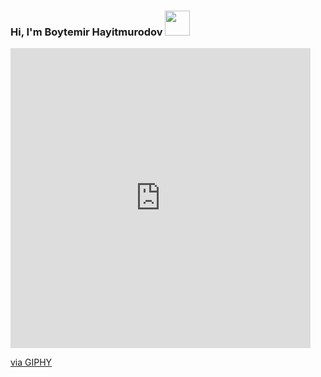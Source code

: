 ### Hi, I'm Boytemir Hayitmurodov   <img src="https://media4.giphy.com/media/gM5qFksULw54NMWyry/giphy.gif?cid=ecf05e47oxk5opaphca5rwlcmdkpi2loe4uy5awmnatw2cij&rid=giphy.gif&ct=s" width="40" height="40" >


<iframe src="https://giphy.com/embed/gM5qFksULw54NMWyry" width="480" height="480" frameBorder="0" class="giphy-embed" allowFullScreen></iframe><p><a href="https://giphy.com/stickers/hello-wave-hand-gM5qFksULw54NMWyry">via GIPHY</a></p>
